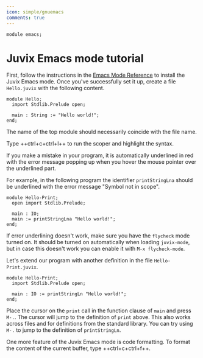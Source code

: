 ```yaml
---
icon: simple/gnuemacs
comments: true
---
```


```juvix hide
module emacs;
```

# Juvix Emacs mode tutorial

First, follow the instructions in the [Emacs Mode
Reference](./reference/tooling/emacs.juvix.md) to install the Juvix Emacs mode.
Once you've successfully set it up, create a file `Hello.juvix` with the
following content.

```juvix
module Hello;
  import Stdlib.Prelude open;

  main : String := "Hello world!";
end;
```

The name of the top module should necessarily coincide with the file name.

Type ++ctrl+c+ctrl+l++ to run the scoper and highlight the syntax.

If you make a mistake in your program, it is automatically underlined in red
with the error message popping up when you hover the mouse pointer over the
underlined part.

For example, in the following program the identifier `printStringLna` should be
underlined with the error message "Symbol not in scope".

```text
module Hello-Print;
  open import Stdlib.Prelude;

  main : IO;
  main := printStringLna "Hello world!";
end;
```

If error underlining doesn't work, make sure you have the `flycheck` mode turned
on. It should be turned on automatically when loading `juvix-mode`, but in case
this doesn't work you can enable it with `M-x flycheck-mode`.

Let's extend our program with another definition in the file
`Hello-Print.juvix`.

```juvix
module Hello-Print;
  import Stdlib.Prelude open;

  main : IO := printStringLn "Hello world!";
end;
```

Place the cursor on the `print` call in the function clause of `main` and press
`M-.`. The cursor will jump to the definition of `print` above. This also works
across files and for definitions from the standard library. You can try using
`M-.` to jump to the definition of `printStringLn`.

One more feature of the Juvix Emacs mode is code formatting. To format the
content of the current buffer, type ++ctrl+c+ctrl+f++.
